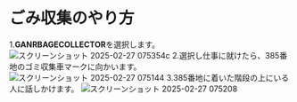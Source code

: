 # ごみ収集のやり方
1.**GANRBAGECOLLECTOR**を選択します。
![スクリーンショット 2025-02-27 075354c](https://github.com/user-attachments/assets/ab13dada-6efe-46f8-9b6f-86eda141dde7)
2.選択し仕事に就けたら、385番地のゴミ収集車マークに向かいます。
![スクリーンショット 2025-02-27 075144](https://github.com/user-attachments/assets/981998dd-c650-4a99-a27e-c7978d4c2fb9)
3.385番地に着いた階段の上にいる人に話しかけます。
![スクリーンショット 2025-02-27 075208](https://github.com/user-attachments/assets/3defd040-5c74-4601-97bc-8dfaf089ef9c)
